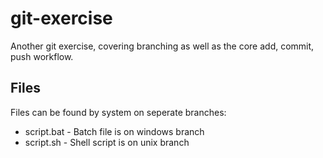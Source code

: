 # git-exercise
Another git exercise, covering branching as well as the core add, commit, push workflow.

## Files
Files can be found by system on seperate branches:  
  
* script.bat - Batch file is on windows branch
* script.sh - Shell script is on unix branch
